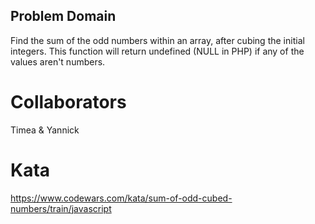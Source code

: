 ## Problem Domain

Find the sum of the odd numbers within an array, after cubing the initial integers. This function will return undefined (NULL in PHP) if any of the values aren't numbers.

# Collaborators

Timea & Yannick

# Kata

https://www.codewars.com/kata/sum-of-odd-cubed-numbers/train/javascript